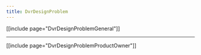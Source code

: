 ```yaml
---
title: DvrDesignProblem
---
```

[[include page="DvrDesignProblemGeneral"]]

----

[[include page="DvrDesignProblemProductOwner"]]